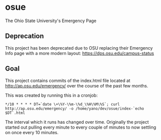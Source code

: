 osue
====

The Ohio State University's Emergency Page

Deprecation
-----------

This project has been deprecated due to OSU replacing their Emergency Info page with a more modern layout: https://dps.osu.edu/campus-status

Goal
----

This project contains commits of the index.html file located at
http://ap.osu.edu/emergency/ over the course of the past few months.

This was created by running this in a cronjob:

    */10 * * * * DT=`date \+\%Y-\%m-\%d_\%H\%M\%S`; curl http://ap.osu.edu/emergency/ -o /home/yano/dev/osue/index-`echo $DT`.html

The interval which it runs has changed over time. Originally the project
started out pulling every minute to every couple of minutes to now settling
on once every 10 minutes.
